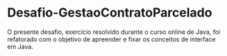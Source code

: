 # Desafio-GestaoContratoParcelado
O presente desafio, exercício resolvido durante o curso online de Java, foi refatorado com o objetivo de apreender e fixar os conceitos de interface em Java. 
